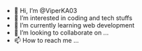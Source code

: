 - 👋 Hi, I’m @ViperKA03
- 👀 I’m interested in coding and tech stuffs
- 🌱 I’m currently learning web development
- 💞️ I’m looking to collaborate on ...
- 📫 How to reach me ...

<!---
ViperKA03/ViperKA03 is a ✨ special ✨ repository because its `README.md` (this file) appears on your GitHub profile.
You can click the Preview link to take a look at your changes.
--->
